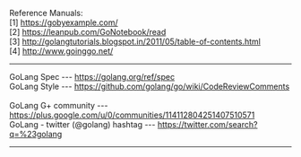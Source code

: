 Reference Manuals: <br>
[1] https://gobyexample.com/ <br>
[2] https://leanpub.com/GoNotebook/read <br>
[3] http://golangtutorials.blogspot.in/2011/05/table-of-contents.html <br>
[4] http://www.goinggo.net/ <br>
***
GoLang Spec --- https://golang.org/ref/spec <br>
GoLang Style --- https://github.com/golang/go/wiki/CodeReviewComments <br>
<br>
GoLang G+ community --- https://plus.google.com/u/0/communities/114112804251407510571 <br>
GoLang - twitter (@golang) hashtag --- https://twitter.com/search?q=%23golang <br>
***
